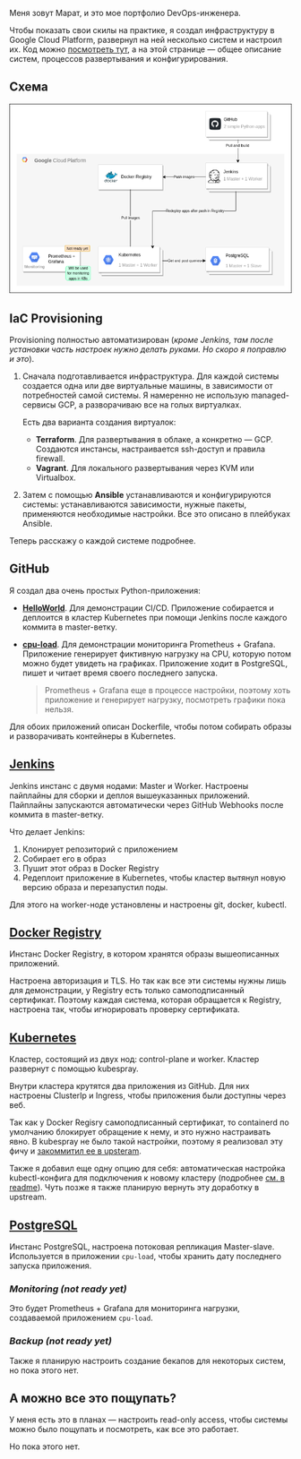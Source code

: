 
Меня зовут Марат, и это мое портфолио DevOps-инженера.

Чтобы показать свои скилы на практике, я создал инфраструктуру в Google Cloud Platform, развернул на ней несколько систем и настроил их. Код можно <a href="https://github.com/morion-devops" target="_blank">посмотреть тут</a>, а на этой странице — общее описание систем, процессов развертывания и конфигурирования.
 
 <!-- ----------------------------------------------------------------------------------------- -->

## Схема

![](./images/scheme.png)

<!-- ----------------------------------------------------------------------------------------- -->

## IaC Provisioning

Provisioning полностью автоматизирован (*кроме Jenkins, там после установки часть настроек нужно делать руками. Но скоро я поправлю и это*).

1. Сначала подготавливается инфраструктура. Для каждой системы создается одна или две виртуальные машины, в зависимости от потребностей самой системы. Я намеренно не использую managed-сервисы GCP, а разворачиваю все на голых виртуалках. 

   Есть два варианта создания виртуалок:

   * **Terraform**. Для развертывания в облаке, а конкретно — GCP. Создаются инстансы, настраивается ssh-доступ и правила firewall. 
   * **Vagrant**. Для локального развертывания через KVM или Virtualbox.

1. Затем с помощью **Ansible** устанавливаются и конфигурируются системы: устанавливаются зависимости, нужные пакеты, применяются необходимые настройки. Все это описано в плейбуках Ansible.

Теперь расскажу о каждой системе подробнее.

<!-- ----------------------------------------------------------------------------------------- -->

## GitHub

Я создал два очень простых Python-приложения: 

* **<a href="https://github.com/morion-devops/hello" target="_blank">HelloWorld</a>**. Для демонстрации CI/CD. Приложение собирается и деплоится в кластер Kubernetes при помощи Jenkins после каждого коммита в master-ветку.

* **<a href="https://github.com/morion-devops/cpu-load" target="_blank">cpu-load</a>**. Для демонстрации мониторинга Prometheus + Grafana. Приложение генерирует фиктивную нагрузку на CPU, которую потом можно будет увидеть на графиках. Приложение ходит в PostgreSQL, пишет и читает время своего последнего запуска.

   > Prometheus + Grafana еще в процессе настройки, поэтому хоть приложение и генерирует нагрузку, посмотреть графики пока нельзя.

Для обоих приложений описан Dockerfile, чтобы потом собирать образы и разворачивать контейнеры в Kubernetes.

<!-- ----------------------------------------------------------------------------------------- -->

## <a href="https://github.com/morion-devops/jenkins" target="_blank">Jenkins</a>

Jenkins инстанс с двумя нодами: Master и Worker. Настроены пайплайны для сборки и деплоя вышеуказанных приложений. Пайплайны запускаются автоматически через GitHub Webhooks после коммита в master-ветку. 

Что делает Jenkins:

1. Клонирует репозиторий с приложением
1. Собирает его в образ
1. Пушит этот образ в Docker Registry
1. Редеплоит приложение в Kubernetes, чтобы кластер вытянул новую версию образа и перезапустил поды.

Для этого на worker-ноде установлены и настроены git, docker, kubectl.

<!-- ----------------------------------------------------------------------------------------- -->

## <a href="https://github.com/morion-devops/registry" target="_blank">Docker Registry</a>

Инстанс Docker Registry, в котором хранятся образы вышеописанных приложений. 

Настроена авторизация и TLS. Но так как все эти системы нужны лишь для демонстрации, у Registry есть только самоподписанный сертификат. Поэтому каждая система, которая обращается к Registry, настроена так, чтобы игнорировать проверку сертификата.

<!-- ----------------------------------------------------------------------------------------- -->

## <a href="https://github.com/morion-devops/kubernetes" target="_blank">Kubernetes</a>

Кластер, состоящий из двух нод: control-plane и worker. Кластер развернут с помощью kubespray.

Внутри кластера крутятся два приложения из GitHub. Для них настроены ClusterIp и Ingress, чтобы приложения были доступны через веб.

Так как у Docker Regisry самоподписанный сертификат, то containerd по умолчанию блокирует обращение к нему, и это нужно настраивать явно. В kubespray не было такой настройки, поэтому я реализовал эту фичу и <a href="https://github.com/kubernetes-sigs/kubespray/pull/8298" target="_blank">закоммитил ее в upsteram</a>.

Также я добавил еще одну опцию для себя: автоматическая настройка kubectl-конфига для подключения к новому кластеру (подробнее <a href="https://github.com/morion-devops/kubernetes#readme" target="_blank">см. в readme</a>). Чуть позже я также планирую вернуть эту доработку в upstream.

<!-- ----------------------------------------------------------------------------------------- -->

## <a href="https://github.com/morion-devops/postgresql" target="_blank">PostgreSQL</a>

Инстанс PostgreSQL, настроена потоковая репликация Master-slave. Используется в приложении `cpu-load`, чтобы хранить дату последнего запуска приложения.

<!-- ----------------------------------------------------------------------------------------- -->

### *Monitoring (not ready yet)*

Это будет Prometheus + Grafana для мониторинга нагрузки, создаваемой приложением `cpu-load`.

<!-- ----------------------------------------------------------------------------------------- -->

### *Backup (not ready yet)*

Также я планирую настроить создание бекапов для некоторых систем, но пока этого нет.

<!-- ----------------------------------------------------------------------------------------- -->

## А можно все это пощупать?

У меня есть это в планах — настроить read-only access, чтобы системы можно было пощупать и посмотреть, как все это работает.

Но пока этого нет.